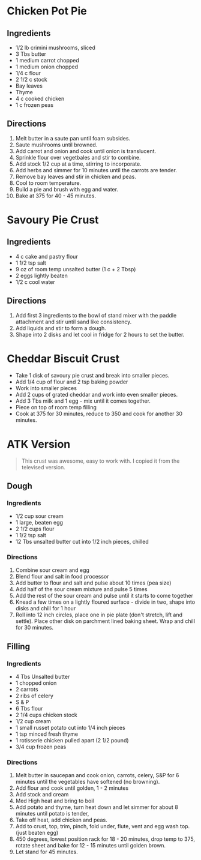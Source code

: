 # Chicken Pot Pie

## Ingredients
* 1/2 lb crimini mushrooms, sliced
* 3 Tbs butter
* 1 medium carrot chopped
* 1 medium onion chopped
* 1/4 c flour
* 2 1/2 c stock
* Bay leaves
* Thyme
* 4 c cooked chicken
* 1 c frozen peas

## Directions
1. Melt butter in a saute pan until foam subsides.
2. Saute mushrooms until browned.
3. Add carrot and onion and cook until onion is translucent.
4. Sprinkle flour over vegetbales and stir to combine.
5. Add stock 1/2 cup at a time, stirring to incorporate.
6. Add herbs and simmer for 10 minutes until the carrots are tender.
7. Remove bay leaves and stir in chicken and peas.
8. Cool to room temperature.
9. Build a pie and brush with egg and water.
10. Bake at 375 for 40 - 45 minutes.

# Savoury Pie Crust

## Ingredients
* 4 c cake and pastry flour
* 1 1/2 tsp salt
* 9 oz of room temp unsalted butter (1 c + 2 Tbsp)
* 2 eggs lightly beaten
* 1/2 c cool water

## Directions
1. Add first 3 ingredients to the bowl of stand mixer with the paddle attachment and stir until sand like consistency.
2. Add liquids and stir to form a dough.
3. Shape into 2 disks and let cool in fridge for 2 hours to set the butter.

# Cheddar Biscuit Crust
* Take 1 disk of savoury pie crust and break into smaller pieces.
* Add 1/4 cup of flour and 2 tsp baking powder
* Work into smaller pieces
* Add 2 cups of grated cheddar and work into even smaller pieces.
* Add 3 Tbs milk and 1 egg - mix until it comes together.
* Piece on top of room temp filling
* Cook at 375 for 30 minutes, reduce to 350 and cook for another 30 minutes.

# ATK Version

> This crust was awesome, easy to work with.  I copied it from the televised version.

## Dough

### Ingredients
* 1/2 cup sour cream
* 1 large, beaten egg
* 2 1/2 cups flour
* 1 1/2 tsp salt
* 12 Tbs unsalted butter cut into 1/2 inch pieces, chilled

### Directions
1. Combine sour cream and egg
2. Blend flour and salt in food processor
3. Add butter to flour and salt and pulse about 10 times (pea size)
4. Add half of the sour cream mixture and pulse 5 times
5. Add the rest of the sour cream and pulse until it starts to come together
6. Knead a few times on a lightly floured surface - divide in two, shape into disks and chill for 1 hour
7. Roll into 12 inch circles, place one in pie plate (don't stretch, lift and settle).  Place other disk on parchment lined baking sheet.  Wrap and chill for 30 minutes.

## Filling

### Ingredients
* 4 Tbs Unsalted butter
* 1 chopped onion
* 2 carrots
* 2 ribs of celery
* S & P
* 6 Tbs flour
* 2 1/4 cups chicken stock
* 1/2 cup cream
* 1 small russet potato cut into 1/4 inch pieces
* 1 tsp minced fresh thyme
* 1 rotisserie chicken pulled apart (2 1/2 pound)
* 3/4 cup frozen peas

### Directions
1. Melt butter in saucepan and cook onion, carrots, celery, S&P for 6 minutes until the vegetables have softened (no browning).
2. Add flour and cook until golden, 1 - 2 minutes
3. Add stock and cream
4. Med High heat and bring to boil
5. Add potato and thyme, turn heat down and let simmer for about 8 minutes until potato is tender,
6. Take off heat, add chicken and peas.
7. Add to crust, top, trim, pinch, fold under, flute, vent and egg wash top. (just beaten egg)
8. 450 degrees, lowest position rack for 18 - 20 minutes, drop temp to 375, rotate sheet and bake for 12 - 15 minutes until golden brown.
9. Let stand for 45 minutes.
